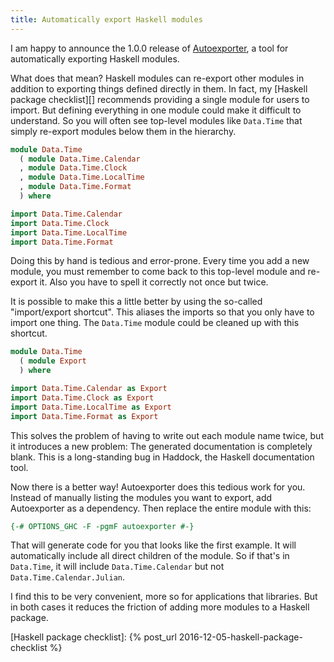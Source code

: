 ```yaml
---
title: Automatically export Haskell modules
---
```


I am happy to announce the 1.0.0 release of [Autoexporter][],
a tool for automatically exporting Haskell modules.

What does that mean?
Haskell modules can re-export other modules in addition to exporting things defined directly in them.
In fact, my [Haskell package checklist][] recommends providing a single module for users to import.
But defining everything in one module could make it difficult to understand.
So you will often see top-level modules like `Data.Time` that simply re-export modules below them in the hierarchy.

``` hs
module Data.Time
  ( module Data.Time.Calendar
  , module Data.Time.Clock
  , module Data.Time.LocalTime
  , module Data.Time.Format
  ) where

import Data.Time.Calendar
import Data.Time.Clock
import Data.Time.LocalTime
import Data.Time.Format
```

Doing this by hand is tedious and error-prone.
Every time you add a new module,
you must remember to come back to this top-level module and re-export it.
Also you have to spell it correctly not once but twice.

It is possible to make this a little better by using the so-called "import/export shortcut".
This aliases the imports so that you only have to import one thing.
The `Data.Time` module could be cleaned up with this shortcut.

``` hs
module Data.Time
  ( module Export
  ) where

import Data.Time.Calendar as Export
import Data.Time.Clock as Export
import Data.Time.LocalTime as Export
import Data.Time.Format as Export
```

This solves the problem of having to write out each module name twice,
but it introduces a new problem:
The generated documentation is completely blank.
This is a long-standing bug in Haddock, the Haskell documentation tool.

Now there is a better way!
Autoexporter does this tedious work for you.
Instead of manually listing the modules you want to export,
add Autoexporter as a dependency.
Then replace the entire module with this:

``` hs
{-# OPTIONS_GHC -F -pgmF autoexporter #-}
```

That will generate code for you that looks like the first example.
It will automatically include all direct children of the module.
So if that's in `Data.Time`, it will include `Data.Time.Calendar` but not `Data.Time.Calendar.Julian`.

I find this to be very convenient,
more so for applications that libraries.
But in both cases it reduces the friction of adding more modules to a Haskell package.

[Autoexporter]: https://github.com/tfausak/autoexporter
[Haskell package checklist]: {% post_url 2016-12-05-haskell-package-checklist %}
